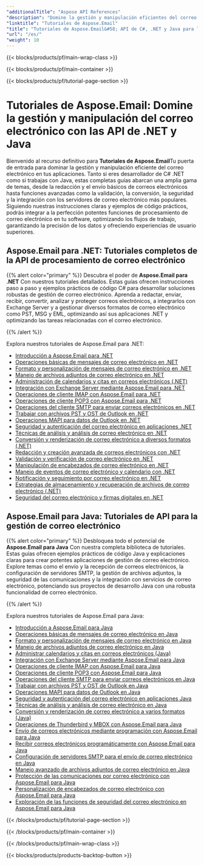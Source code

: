 ```yaml
---
"additionalTitle": "Aspose API References"
"description": "Domine la gestión y manipulación eficientes del correo electrónico con los completos tutoriales de Aspose.Email para C# .NET y Java. Aprenda la redacción, conversión, seguridad, análisis y más de correos electrónicos para un desarrollo de aplicaciones robusto."
"linktitle": "Tutoriales de Aspose.Email"
"title": "Tutoriales de Aspose.Email&#58; API de C#, .NET y Java para la gestión del correo electrónico"
"url": "/es/"
"weight": 10
---
```


{{< blocks/products/pf/main-wrap-class >}}

{{< blocks/products/pf/main-container >}}

{{< blocks/products/pf/tutorial-page-section >}}

# Tutoriales de Aspose.Email: Domine la gestión y manipulación del correo electrónico con las API de .NET y Java

Bienvenido al recurso definitivo para **Tutoriales de Aspose.Email**Tu puerta de entrada para dominar la gestión y manipulación eficiente del correo electrónico en tus aplicaciones. Tanto si eres desarrollador de C# .NET como si trabajas con Java, estas completas guías abarcan una amplia gama de temas, desde la redacción y el envío básicos de correos electrónicos hasta funciones avanzadas como la validación, la conversión, la seguridad y la integración con los servidores de correo electrónico más populares. Siguiendo nuestras instrucciones claras y ejemplos de código prácticos, podrás integrar a la perfección potentes funciones de procesamiento de correo electrónico en tu software, optimizando los flujos de trabajo, garantizando la precisión de los datos y ofreciendo experiencias de usuario superiores.

## Aspose.Email para .NET: Tutoriales completos de la API de procesamiento de correo electrónico

{{% alert color="primary" %}}
Descubra el poder de **Aspose.Email para .NET** Con nuestros tutoriales detallados. Estas guías ofrecen instrucciones paso a paso y ejemplos prácticos de código C# para desarrollar soluciones robustas de gestión de correo electrónico. Aprenda a redactar, enviar, recibir, convertir, analizar y proteger correos electrónicos, a integrarlos con Exchange Server y a gestionar diversos formatos de correo electrónico como PST, MSG y EML, optimizando así sus aplicaciones .NET y optimizando las tareas relacionadas con el correo electrónico.

{{% /alert %}}

Explora nuestros tutoriales de Aspose.Email para .NET:
- [Introducción a Aspose.Email para .NET](./net/getting-started/)
- [Operaciones básicas de mensajes de correo electrónico en .NET](./net/email-message-operations/)
- [Formato y personalización de mensajes de correo electrónico en .NET](./net/message-formatting-customization/)
- [Manejo de archivos adjuntos de correo electrónico en .NET](./net/attachments-handling/)
- [Administración de calendarios y citas en correos electrónicos (.NET)](./net/calendar-appointments/)
- [Integración con Exchange Server mediante Aspose.Email para .NET](./net/exchange-server-integration/)
- [Operaciones de cliente IMAP con Aspose.Email para .NET](./net/imap-client-operations/)
- [Operaciones de cliente POP3 con Aspose.Email para .NET](./net/pop3-client-operations/)
- [Operaciones del cliente SMTP para enviar correos electrónicos en .NET](./net/smtp-client-operations/)
- [Trabajar con archivos PST y OST de Outlook en .NET](./net/outlook-pst-ost-operations/)
- [Operaciones MAPI para datos de Outlook en .NET](./net/mapi-operations/)
- [Seguridad y autenticación del correo electrónico en aplicaciones .NET](./net/security-authentication/)
- [Técnicas de análisis y análisis de correo electrónico en .NET](./net/email-parsing-analysis/)
- [Conversión y renderización de correo electrónico a diversos formatos (.NET)](./net/email-conversion-rendering/)
- [Redacción y creación avanzada de correos electrónicos con .NET](./net/email-composition-and-creation/)
- [Validación y verificación de correo electrónico en .NET](./net/email-validation-and-verification/)
- [Manipulación de encabezados de correo electrónico en .NET](./net/email-header-manipulation/)
- [Manejo de eventos de correo electrónico y calendario con .NET](./net/email-event-and-calendar-handling/)
- [Notificación y seguimiento por correo electrónico en .NET](./net/email-notification-and-tracking/)
- [Estrategias de almacenamiento y recuperación de archivos de correo electrónico (.NET)](./net/email-file-storage-and-retrieval/)
- [Seguridad del correo electrónico y firmas digitales en .NET](./net/email-security-and-signatures/)

## Aspose.Email para Java: Tutoriales de API para la gestión de correo electrónico

{{% alert color="primary" %}}
Desbloquea todo el potencial de **Aspose.Email para Java** Con nuestra completa biblioteca de tutoriales. Estas guías ofrecen ejemplos prácticos de código Java y explicaciones claras para crear potentes aplicaciones de gestión de correo electrónico. Explore temas como el envío y la recepción de correos electrónicos, la configuración de servidores SMTP, la gestión de archivos adjuntos, la seguridad de las comunicaciones y la integración con servicios de correo electrónico, potenciando sus proyectos de desarrollo Java con una robusta funcionalidad de correo electrónico.

{{% /alert %}}

Explora nuestros tutoriales de Aspose.Email para Java:
- [Introducción a Aspose.Email para Java](./java/getting-started/)
- [Operaciones básicas de mensajes de correo electrónico en Java](./java/email-message-operations/)
- [Formato y personalización de mensajes de correo electrónico en Java](./java/message-formatting-customization/)
- [Manejo de archivos adjuntos de correo electrónico en Java](./java/attachments-handling/)
- [Administrar calendarios y citas en correos electrónicos (Java)](./java/calendar-appointments/)
- [Integración con Exchange Server mediante Aspose.Email para Java](./java/exchange-server-integration/)
- [Operaciones de cliente IMAP con Aspose.Email para Java](./java/imap-client-operations/)
- [Operaciones de cliente POP3 con Aspose.Email para Java](./java/pop3-client-operations/)
- [Operaciones del cliente SMTP para enviar correos electrónicos en Java](./java/smtp-client-operations/)
- [Trabajar con archivos PST y OST de Outlook en Java](./java/outlook-pst-ost-operations/)
- [Operaciones MAPI para datos de Outlook en Java](./java/mapi-operations/)
- [Seguridad y autenticación del correo electrónico en aplicaciones Java](./java/security-authentication/)
- [Técnicas de análisis y análisis de correo electrónico en Java](./java/email-parsing-analysis/)
- [Conversión y renderización de correo electrónico a varios formatos (Java)](./java/email-conversion-rendering/)
- [Operaciones de Thunderbird y MBOX con Aspose.Email para Java](./java/thunderbird-mbox-operations/)
- [Envío de correos electrónicos mediante programación con Aspose.Email para Java](./java/sending-emails/)
- [Recibir correos electrónicos programáticamente con Aspose.Email para Java](./java/receiving-emails/)
- [Configuración de servidores SMTP para el envío de correo electrónico en Java](./java/configuring-smtp-servers/)
- [Manejo avanzado de archivos adjuntos de correo electrónico en Java](./java/advanced-email-attachments/)
- [Protección de las comunicaciones por correo electrónico con Aspose.Email para Java](./java/securing-email-communications/)
- [Personalización de encabezados de correo electrónico con Aspose.Email para Java](./java/customizing-email-headers/)
- [Exploración de las funciones de seguridad del correo electrónico en Aspose.Email para Java](./java/exploring-email-security/)

{{< /blocks/products/pf/tutorial-page-section >}}

{{< /blocks/products/pf/main-container >}}

{{< /blocks/products/pf/main-wrap-class >}}

{{< blocks/products/products-backtop-button >}}